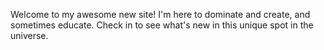 Welcome to my awesome new site! I'm here to dominate and create, and sometimes educate. Check in to see what's new in this unique spot in the universe.
